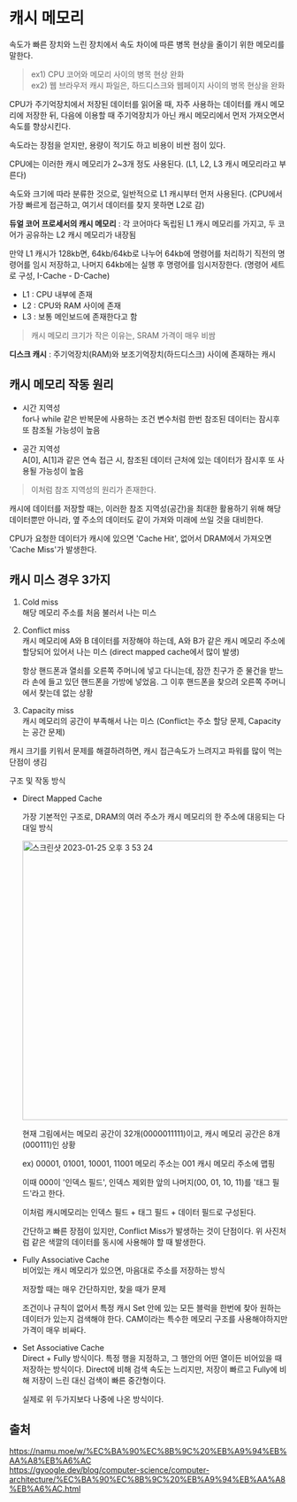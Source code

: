 # 캐시 메모리

속도가 빠른 장치와 느린 장치에서 속도 차이에 따른 병목 현상을 줄이기 위한 메모리를 말한다.

>ex1) CPU 코어와 메모리 사이의 병목 현상 완화  
>ex2) 웹 브라우저 캐시 파일은, 하드디스크와 웹페이지 사이의 병목 현상을 완화

CPU가 주기억장치에서 저장된 데이터를 읽어올 때, 자주 사용하는 데이터를 캐시 메모리에 저장한 뒤, 다음에 이용할 때 주기억장치가 아닌 캐시 메모리에서 먼저 가져오면서 속도를 향상시킨다.

속도라는 장점을 얻지만, 용량이 적기도 하고 비용이 비싼 점이 있다.


CPU에는 이러한 캐시 메모리가 2~3개 정도 사용된다. (L1, L2, L3 캐시 메모리라고 부른다)

속도와 크기에 따라 분류한 것으로, 일반적으로 L1 캐시부터 먼저 사용된다. (CPU에서 가장 빠르게 접근하고, 여기서 데이터를 찾지 못하면 L2로 감)


**듀얼 코어 프로세서의 캐시 메모리** : 각 코어마다 독립된 L1 캐시 메모리를 가지고, 두 코어가 공유하는 L2 캐시 메모리가 내장됨

만약 L1 캐시가 128kb면, 64kb/64kb로 나누어 64kb에 명령어를 처리하기 직전의 명령어를 임시 저장하고, 나머지 64kb에는 실행 후 명령어를 임시저장한다. (명령어 세트로 구성, I-Cache - D-Cache)

- L1 : CPU 내부에 존재
- L2 : CPU와 RAM 사이에 존재
- L3 : 보통 메인보드에 존재한다고 함
> 캐시 메모리 크기가 작은 이유는, SRAM 가격이 매우 비쌈


**디스크 캐시** : 주기억장치(RAM)와 보조기억장치(하드디스크) 사이에 존재하는 캐시


## 캐시 메모리 작동 원리
- 시간 지역성  
    for나 while 같은 반복문에 사용하는 조건 변수처럼 한번 참조된 데이터는 잠시후 또 참조될 가능성이 높음

- 공간 지역성  
    A[0], A[1]과 같은 연속 접근 시, 참조된 데이터 근처에 있는 데이터가 잠시후 또 사용될 가능성이 높음

>이처럼 참조 지역성의 원리가 존재한다.


캐시에 데이터를 저장할 때는, 이러한 참조 지역성(공간)을 최대한 활용하기 위해 해당 데이터뿐만 아니라, 옆 주소의 데이터도 같이 가져와 미래에 쓰일 것을 대비한다.

CPU가 요청한 데이터가 캐시에 있으면 'Cache Hit', 없어서 DRAM에서 가져오면 'Cache Miss'가 발생한다.


## 캐시 미스 경우 3가지
1. Cold miss  
    해당 메모리 주소를 처음 불러서 나는 미스

2. Conflict miss  
    캐시 메모리에 A와 B 데이터를 저장해야 하는데, A와 B가 같은 캐시 메모리 주소에 할당되어 있어서 나는 미스 (direct mapped cache에서 많이 발생)

    항상 핸드폰과 열쇠를 오른쪽 주머니에 넣고 다니는데, 잠깐 친구가 준 물건을 받느라 손에 들고 있던 핸드폰을 가방에 넣었음. 그 이후 핸드폰을 찾으려 오른쪽 주머니에서 찾는데 없는 상황

3. Capacity miss  
    캐시 메모리의 공간이 부족해서 나는 미스 (Conflict는 주소 할당 문제, Capacity는 공간 문제)


캐시 크기를 키워서 문제를 해결하려하면, 캐시 접근속도가 느려지고 파워를 많이 먹는 단점이 생김


구조 및 작동 방식  
- Direct Mapped Cache

    가장 기본적인 구조로, DRAM의 여러 주소가 캐시 메모리의 한 주소에 대응되는 다대일 방식
    
    <img width="505" alt="스크린샷 2023-01-25 오후 3 53 24" src="https://user-images.githubusercontent.com/70997596/214499583-752eaa05-69ef-4881-b976-14ada9a44599.png">


    현재 그림에서는 메모리 공간이 32개(0000011111)이고, 캐시 메모리 공간은 8개(000111)인 상황

    ex) 00001, 01001, 10001, 11001 메모리 주소는 001 캐시 메모리 주소에 맵핑

    이때 000이 '인덱스 필드', 인덱스 제외한 앞의 나머지(00, 01, 10, 11)를 '태그 필드'라고 한다.

    이처럼 캐시메모리는 인덱스 필드 + 태그 필드 + 데이터 필드로 구성된다.

    간단하고 빠른 장점이 있지만, Conflict Miss가 발생하는 것이 단점이다. 위 사진처럼 같은 색깔의 데이터를 동시에 사용해야 할 때 발생한다.


- Fully Associative Cache  
    비어있는 캐시 메모리가 있으면, 마음대로 주소를 저장하는 방식

    저장할 때는 매우 간단하지만, 찾을 때가 문제

    조건이나 규칙이 없어서 특정 캐시 Set 안에 있는 모든 블럭을 한번에 찾아 원하는 데이터가 있는지 검색해야 한다. CAM이라는 특수한 메모리 구조를 사용해야하지만 가격이 매우 비싸다.


- Set Associative Cache  
    Direct + Fully 방식이다. 특정 행을 지정하고, 그 행안의 어떤 열이든 비어있을 때 저장하는 방식이다. Direct에 비해 검색 속도는 느리지만, 저장이 빠르고 Fully에 비해 저장이 느린 대신 검색이 빠른 중간형이다.

    실제로 위 두가지보다 나중에 나온 방식이다.


## 출처

https://namu.moe/w/%EC%BA%90%EC%8B%9C%20%EB%A9%94%EB%AA%A8%EB%A6%AC  
https://gyoogle.dev/blog/computer-science/computer-architecture/%EC%BA%90%EC%8B%9C%20%EB%A9%94%EB%AA%A8%EB%A6%AC.html  